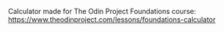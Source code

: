 Calculator made for The Odin Project Foundations course:
https://www.theodinproject.com/lessons/foundations-calculator